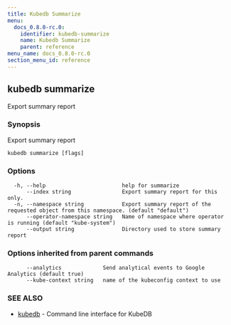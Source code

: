 ```yaml
---
title: Kubedb Summarize
menu:
  docs_0.8.0-rc.0:
    identifier: kubedb-summarize
    name: Kubedb Summarize
    parent: reference
menu_name: docs_0.8.0-rc.0
section_menu_id: reference
---
```

## kubedb summarize

Export summary report

### Synopsis

Export summary report

```
kubedb summarize [flags]
```

### Options

```
  -h, --help                        help for summarize
      --index string                Export summary report for this only.
  -n, --namespace string            Export summary report of the requested object from this namespace. (default "default")
      --operator-namespace string   Name of namespace where operator is running (default "kube-system")
      --output string               Directory used to store summary report
```

### Options inherited from parent commands

```
      --analytics             Send analytical events to Google Analytics (default true)
      --kube-context string   name of the kubeconfig context to use
```

### SEE ALSO

* [kubedb](/docs/0.8.0-rc.0/reference/kubedb)	 - Command line interface for KubeDB


